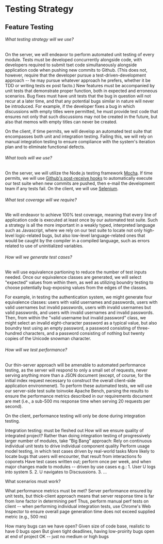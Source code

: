 Testing Strategy
================

Feature Testing
---------------

###### What testing strategy will we use?

On the server, we will endeavor to perform automated unit testing of every
module. Tests must be developed concurrently alongside code, with developers
required to submit tset code simultaneously alongside application code when
pushing new commits to Github. (This does not, however, require that the
developer pursue a test-driven-development approach -- he may pursue whatever
approach he prefers, whether it be TDD or writing tests ex post facto.) New
features must be accompanied by unit tests that demonstrate proper function,
both in expected and erroneous scenarios. Bug fixes must have unit tests that
the bug in question will not recur at a later time, and that any potential bugs
similar in nature will never be introduced. For example, if the developer fixes
a bug in which discussions with empty titles were permitted, he must provide
test code that ensures not only that such discussions may not be created in the
future, but also that memos with empty titles can never be created.

On the client, if time permits, we will develop an automated test suite that
encompasses both unit and integration testing. Failing this, we will rely on
manual integration testing to ensure compliance with the system's iteration plan
and to eliminate functional defects.


###### What tools will we use?

On the server, we will utilize the Node.js testing framework
[Mocha](http://visionmedia.github.com/mocha/). If time permits, we will use
[Github's post-receive hooks](http://help.github.com/post-receive-hooks/) to
automatically execute our test suite when new commits are pushed, then e-mail
the development team if any tests fail. On the client, we will use
[Selenium](http://seleniumhq.org/).


###### What test coverage will we require?

We will endeavor to achieve 100% test coverage, meaning that every line of
application code is executed at least once by our automated test suite. Such a
strategy is all the more important in a weakly typed, interpreted language such
as Javascript, where we rely on our test suite to locate not only high-level
logic-related bugs, but also low-level language-related ones that would be
caught by the compiler in a compiled language, such as errors related to use of
uninitialized variables.


###### How will we generate test cases?

We will use equivalence partioning to reduce the number of test inputs needed.
Once our equivalence classes are generated, we will select "expected" values
from within them, as well as utilizing boundry testing to choose potentially
bug-exposing values from the edges of the classes.

For example, in testing the authentication system, we might generate four
equivalence classes: users with valid usernames and passwords, users with valid
usernames but invalid passwords, users with invalid usernames but valid
passwords, and users with invalid usernames and invalid passwords. Then, from
within the "valid username but invalid password" class, we might select an
invalid eight-character password as a typical value, but also boundry test using
an empty password, a password consisting of three-hundred characters, and a
password consisting of nothing but twenty copies of the Unicode snowman
character.


###### How will we test performance?

Our thin-server approach will be amenable to automated performance testing, as
the server will respond to only a small set of requests, never serving anything
more than a JSON document (except, of course, for the initial index request
necessary to construct the overall client-side application environmenet). To
perform these automated tests, we will use our server-side test suite toinvoke
Apache Bench, parsing the results to ensure the performance metrics described in
our requirements document are met (i.e., a sub-500 ms response time when serving
20 requests per second).

On the client, performance testing will only be done during integration testing.



Integration testing: must be fleshed out
  How will we ensure quality of integrated project?
    Rather than doing integration testing of progressively larger number of modules, take "Big Bang" approach:
      Rely on continuous individual unit tests to drive individual component quality
      Perform usage model testing, in which test cases driven by real-world tasks
        More likely to locate bugs that users will encounter, that result from interactions fo coponets
        Have test cases written out; perform once per week, and when major changes made to modules -- driven by use cases
        e.g.:
          1. User U logs into system S.
          2. U navigates to Discsussions.
          3. ...
    
  What scenarios must work?

  What performance metrics must be met?
    Server performance ensured by unit tests, but thick-client approach means that server response time is far from lone factor in determining perf
    Thus, perform manual perf tests on client -- when performing individual integration tests, use Chrome's Web Inspector to ensure overall page generation time does not exceed supplied metric (e.g., 500 ms)

  How many bugs can we have open?
    Given size of code base, realistic to have 0 bugs open
      But given tight deadlines, having low-proirity bugs open at end of project OK -- just no medium or high bugs

